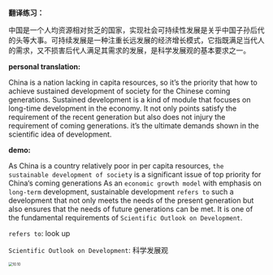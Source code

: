 **翻译练习：**

中国是一个人均资源相对贫乏的国家，实现社会可持续性发展是关乎中国子孙后代的头等大事。可持续发展是一种注重长远发展的经济增长模式，它指既满足当代人的需求，又不损害后代人满足其需求的发展，是科学发展观的基本要求之一。

**personal translation:**

China is a nation lacking in capita resources, so it’s the priority that how to achieve sustained development of society for the Chinese coming generations. Sustained development is a kind of module that focuses on long-time development in the economy. It not only points satisfy the requirement of the recent generation but also does not injury the requirement of coming generations. it’s the ultimate demands shown in the scientific idea of development.

**demo:**

As China is a country relatively poor in per capita resources, `the sustainable development of society` is a significant issue of top priority for China‘s coming generations As an `economic growth model` with emphasis on `long-term` development, sustainable development `refers to` such a development that not only meets the needs of the present generation but also ensures that the needs of future generations can be met. It is one of the fundamental requirements of `Scientific Outlook on Development`.

`refers to`: look up

`Scientific Outlook on Development`: 科学发展观



<img src="C:\Users\Lenovo\Desktop\daily translation\10.10.jpg" alt="10.10" style="zoom:50%;" />